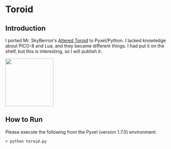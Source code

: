 # Toroid

## Introduction

I ported Mr. SkyBerron's [Altered Toroid](https://twitter.com/SkyBerron/status/1588293399026843654) to Pyxel/Python. 
I lacked knowledge about PICO-8 and Lua, and they became different things. 
I had put it on the shelf, but this is interesting, so I will publish it.

<img src="https://github.com/jay-kumogata/FractalArts/blob/main/pyxel/toroid/screenshots/toroid01.gif" width="150"> 

## How to Run

Please execute the following from the Pyxel (version 1.7.0) environment.

	> python toroid.py
